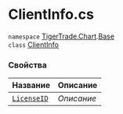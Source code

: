 
# ClientInfo.cs
`namespace` [TigerTrade.Chart](../../TigerTrade.Chart.md).[Base](../../TigerTrade.Chart/Base.md)  
    `class` [ClientInfo](../../ClientInfo.cs.md)

### Свойства
| Название | Описание |
| --- | --- |
| [`LicenseID`](./Свойства/LicenseID.md) | *Описание* |
